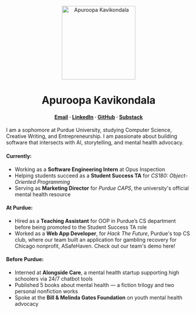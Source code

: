 <p align="center">
  <img src="profile.jpeg" width="200" alt="Apuroopa Kavikondala">
</p>

<h1 align="center">Apuroopa Kavikondala</h1>

<h4 align="center">
  <a href="mailto:apuroopakavikondala@gmail.com">Email</a> ·
  <a href="https://linkedin.com/in/apuroopakavikondala" target="_blank">LinkedIn</a> ·
  <a href="https://github.com/apuroopakavikondala" target="_blank">GitHub</a> ·
  <a href="https://apuroopakavikondala.substack.com/" target="_blank">Substack</a>
</h4>


I am a sophomore at Purdue University, studying Computer Science, Creative Writing, and Entrepreneurship. I am passionate about building software that intersects with AI, storytelling, and mental health advocacy.

#### Currently:
* Working as a **Software Engineering Intern** at Opus Inspection
* Helping students succeed as a **Student Success TA** for _CS180: Object-Oriented Programming_
* Serving as **Marketing Director** for _Purdue CAPS_, the university's official mental health resource

#### At Purdue:
* Hired as a **Teaching Assistant** for OOP in Purdue’s CS department before being promoted to the Student Success TA role
* Worked as a **Web App Developer**, for _Hack The Future_, Purdue's top CS club, where our team built an application for gambling recovery for Chicago nonprofit, ASafeHaven. Check out our team's demo here!

#### Before Purdue:
* Interned at **Alongside Care**, a mental health startup supporting high schoolers via 24/7 chatbot tools
* Published 5 books about mental health — a fiction trilogy and two personal nonfiction works
* Spoke at the **Bill & Melinda Gates Foundation** on youth mental health advocacy
